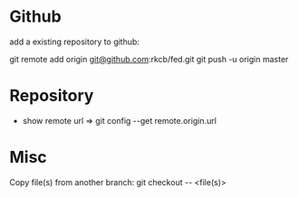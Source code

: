 
# Github 

 add a existing repository to github:

 git remote add origin git@github.com:rkcb/fed.git
 git push -u origin master	

# Repository 

- show remote url => git config --get remote.origin.url

# Misc

Copy file(s) from another branch:
   git checkout <branch> -- <file(s)>

